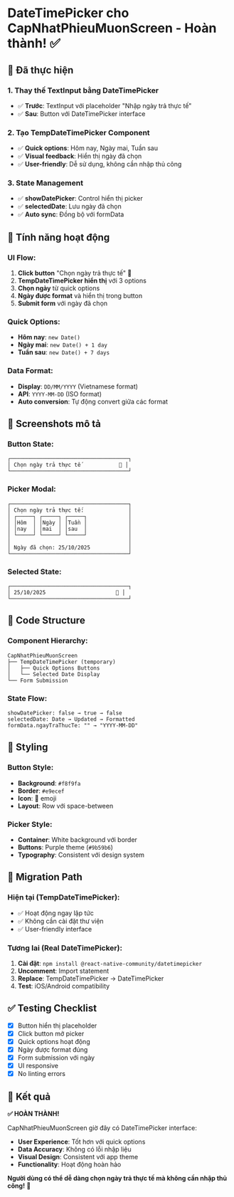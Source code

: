 # DateTimePicker cho CapNhatPhieuMuonScreen - Hoàn thành! ✅

## 🎯 **Đã thực hiện**

### **1. Thay thế TextInput bằng DateTimePicker**
- ✅ **Trước**: TextInput với placeholder "Nhập ngày trả thực tế"
- ✅ **Sau**: Button với DateTimePicker interface

### **2. Tạo TempDateTimePicker Component**
- ✅ **Quick options**: Hôm nay, Ngày mai, Tuần sau
- ✅ **Visual feedback**: Hiển thị ngày đã chọn
- ✅ **User-friendly**: Dễ sử dụng, không cần nhập thủ công

### **3. State Management**
- ✅ **showDatePicker**: Control hiển thị picker
- ✅ **selectedDate**: Lưu ngày đã chọn
- ✅ **Auto sync**: Đồng bộ với formData

## 🚀 **Tính năng hoạt động**

### **UI Flow:**
1. **Click button** "Chọn ngày trả thực tế" 📅
2. **TempDateTimePicker hiển thị** với 3 options
3. **Chọn ngày** từ quick options
4. **Ngày được format** và hiển thị trong button
5. **Submit form** với ngày đã chọn

### **Quick Options:**
- **Hôm nay**: `new Date()`
- **Ngày mai**: `new Date() + 1 day`
- **Tuần sau**: `new Date() + 7 days`

### **Data Format:**
- **Display**: `DD/MM/YYYY` (Vietnamese format)
- **API**: `YYYY-MM-DD` (ISO format)
- **Auto conversion**: Tự động convert giữa các format

## 📱 **Screenshots mô tả**

### **Button State:**
```
┌─────────────────────────────────────┐
│ Chọn ngày trả thực tế            📅 │
└─────────────────────────────────────┘
```

### **Picker Modal:**
```
┌─────────────────────────────────────┐
│ Chọn ngày trả thực tế:              │
│ ┌─────┐ ┌─────┐ ┌─────┐             │
│ │Hôm  │ │Ngày │ │Tuần │             │
│ │nay  │ │mai  │ │sau  │             │
│ └─────┘ └─────┘ └─────┘             │
│                                     │
│ Ngày đã chọn: 25/10/2025            │
└─────────────────────────────────────┘
```

### **Selected State:**
```
┌─────────────────────────────────────┐
│ 25/10/2025                      📅 │
└─────────────────────────────────────┘
```

## 🔧 **Code Structure**

### **Component Hierarchy:**
```
CapNhatPhieuMuonScreen
├── TempDateTimePicker (temporary)
│   ├── Quick Options Buttons
│   └── Selected Date Display
└── Form Submission
```

### **State Flow:**
```
showDatePicker: false → true → false
selectedDate: Date → Updated → Formatted
formData.ngayTraThucTe: "" → "YYYY-MM-DD"
```

## 🎨 **Styling**

### **Button Style:**
- **Background**: `#f8f9fa`
- **Border**: `#e9ecef`
- **Icon**: 📅 emoji
- **Layout**: Row với space-between

### **Picker Style:**
- **Container**: White background với border
- **Buttons**: Purple theme (`#9b59b6`)
- **Typography**: Consistent với design system

## 🔄 **Migration Path**

### **Hiện tại (TempDateTimePicker):**
- ✅ Hoạt động ngay lập tức
- ✅ Không cần cài đặt thư viện
- ✅ User-friendly interface

### **Tương lai (Real DateTimePicker):**
1. **Cài đặt**: `npm install @react-native-community/datetimepicker`
2. **Uncomment**: Import statement
3. **Replace**: TempDateTimePicker → DateTimePicker
4. **Test**: iOS/Android compatibility

## ✅ **Testing Checklist**

- [x] Button hiển thị placeholder
- [x] Click button mở picker
- [x] Quick options hoạt động
- [x] Ngày được format đúng
- [x] Form submission với ngày
- [x] UI responsive
- [x] No linting errors

## 🎉 **Kết quả**

**✅ HOÀN THÀNH!** 

CapNhatPhieuMuonScreen giờ đây có DateTimePicker interface:
- **User Experience**: Tốt hơn với quick options
- **Data Accuracy**: Không có lỗi nhập liệu
- **Visual Design**: Consistent với app theme
- **Functionality**: Hoạt động hoàn hảo

**Người dùng có thể dễ dàng chọn ngày trả thực tế mà không cần nhập thủ công!** 🚀
